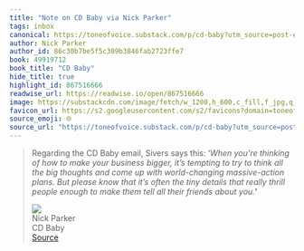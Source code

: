 ```yaml
---
title: "Note on CD Baby via Nick Parker"
tags: inbox
canonical: https://toneofvoice.substack.com/p/cd-baby?utm_source=post-email-title&publication_id=540541&post_id=159497589&utm_campaign=email-post-title&isFreemail=true&r=1yfu1j&triedRedirect=true&utm_medium=email
author: Nick Parker
author_id: 86c30b7be5f5c309b3846fab2723ffe7
book: 49919712
book_title: "CD Baby"
hide_title: true
highlight_id: 867516666
readwise_url: https://readwise.io/open/867516666
image: https://substackcdn.com/image/fetch/w_1200,h_600,c_fill,f_jpg,q_auto:good,fl_progressive:steep,g_auto/https%3A%2F%2Fsubstack-post-media.s3.amazonaws.com%2Fpublic%2Fimages%2Ff04b5084-bcdb-4db8-8b62-5d9560809f89_1208x1052.png
favicon_url: https://s2.googleusercontent.com/s2/favicons?domain=toneofvoice.substack.com
source_emoji: 🌐
source_url: "https://toneofvoice.substack.com/p/cd-baby?utm_source=post-email-title&publication_id=540541&post_id=159497589&utm_campaign=email-post-title&isFreemail=true&r=1yfu1j&triedRedirect=true&utm_medium=email#:~:text=Regarding%20the%20CD,friends%20about%20you.***%E2%80%99**"
---
```


> Regarding the CD Baby email, Sivers says this: ‘*When you’re thinking of how to make your business bigger, it’s tempting to try to think all the big thoughts and come up with world-changing massive-action plans. But please know that it’s often the tiny details that really thrill people enough to make them tell all their friends about you.***’**
> <div class="quoteback-footer"><div class="quoteback-avatar"><img class="mini-favicon" src="https://s2.googleusercontent.com/s2/favicons?domain=toneofvoice.substack.com"></div><div class="quoteback-metadata"><div class="metadata-inner"><span style="display:none">FROM:</span><div aria-label="Nick Parker" class="quoteback-author"> Nick Parker</div><div aria-label="CD Baby" class="quoteback-title"> CD Baby</div></div></div><div class="quoteback-backlink"><a target="_blank" aria-label="go to the full text of this quotation" rel="noopener" href="https://toneofvoice.substack.com/p/cd-baby?utm_source=post-email-title&publication_id=540541&post_id=159497589&utm_campaign=email-post-title&isFreemail=true&r=1yfu1j&triedRedirect=true&utm_medium=email#:~:text=Regarding%20the%20CD,friends%20about%20you.***%E2%80%99**" class="quoteback-arrow"> Source</a></div></div>